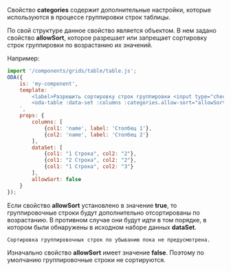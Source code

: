 Свойство **categories** содержит дополнительные настройки, которые используются в процессе группировки строк таблицы.

По свой структуре данное свойство является объектом. В нем задано свойство **allowSort**, которое разрешает или запрещает сортировку строк группировки по возрастанию их значений.

Например:

```javascript _run_line_edit_loadoda_[my-component.js]_h=160_
import '/components/grids/table/table.js';
ODA({
    is: 'my-component',
    template: `
        <label>Разрешить сортировку строк группировки <input type="checkbox" ::value="allowSort" ></label>
        <oda-table :data-set :columns :categories.allow-sort="allowSort" show-header show-grouping-panel></oda-table>
    `,
    props: {
        columns: [
            {col1: 'name', label: 'Столбец 1'},
            {col2: 'name', label: 'Столбец 2'}
        ],
        dataSet: [
            {col1: "1 Строка", col2: "2"},
            {col1: "2 Строка", col2: "2"},
            {col1: "1 Строка", col2: "3"}
        ],
        allowSort: false
    }
});
```

Если свойство **allowSort** установлено в значение **true**, то группировочные строки будут дополнительно отсортированы по возрастанию. В противном случае они будут идти в том порядке, в котором были обнаружены в исходном наборе данных **dataSet**.

``` info_md
Сортировка группировочных строк по убыванию пока не предусмотрена.
```

Изначально свойство **allowSort** имеет значение **false**. Поэтому по умолчанию группировочные строки не сортируются.
